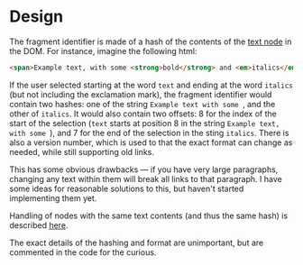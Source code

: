 # Design

The fragment identifier is made of a hash of the contents of the [text node](https://developer.mozilla.org/en-US/docs/Web/API/Text) in the DOM. For instance, imagine the following html:

```html
<span>Example text, with some <strong>bold</strong> and <em>italics</em>!</span>
```

If the user selected starting at the word `text` and ending at the word `italics` (but not including the exclamation mark), the fragment identifier would contain two hashes: one of the string `Example text with some `, and the other of `italics`. It would also contain two offsets: 8 for the index of the start of the selection (`text` starts at position 8 in the string `Example text, with some `), and 7 for the end of the selection in the sting `italics`. There is also a version number, which is used to that the exact format can change as needed, while still supporting old links.

This has some obvious drawbacks — if you have very large paragraphs, changing any text within them will break all links to that paragraph. I have some ideas for reasonable solutions to this, but haven't started implementing them yet.

Handling of nodes with the same text contents (and thus the same hash) is described [here](/docs/design/ambiguous_nodes.md).

The exact details of the hashing and format are unimportant, but are commented in the code for the curious.
